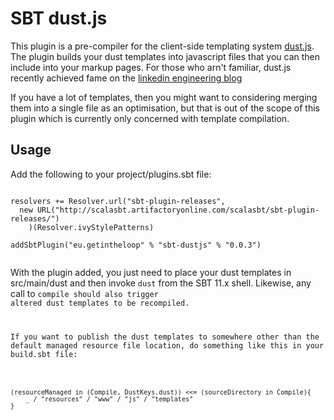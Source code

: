 SBT dust.js
===========

This plugin is a pre-compiler for the client-side templating system [dust.js](http://akdubya.github.com/dustjs/). The plugin builds your dust templates into javascript files that you can then include into your markup pages. For those who arn't familiar, dust.js recently achieved fame on the [linkedin engineering blog](http://engineering.linkedin.com/frontend/leaving-jsps-dust-moving-linkedin-dustjs-client-side-templates)

If you have a lot of templates, then you might want to considering merging them into a single file as an optimisation, but that is out of the scope of this plugin which is currently only concerned with template compilation. 

Usage
-----

Add the following to your project/plugins.sbt file:

<pre><code>
resolvers += Resolver.url("sbt-plugin-releases", 
  new URL("http://scalasbt.artifactoryonline.com/scalasbt/sbt-plugin-releases/")
    )(Resolver.ivyStylePatterns)

addSbtPlugin("eu.getintheloop" % "sbt-dustjs" % "0.0.3")

</code></pre>

With the plugin added, you just need to place your dust templates in src/main/dust and then invoke <code>dust</code> from the SBT 11.x shell. Likewise, any call to <code>compile</compile> should also trigger altered dust templates to be recompiled. 

If you want to publish the dust templates to somewhere other than the default managed resource file location, do something like this in your build.sbt file:

<pre><code>
(resourceManaged in (Compile, DustKeys.dust)) <<= (sourceDirectory in Compile){
    _ / "resources" / "www" / "js" / "templates"
}

</code></pre>



